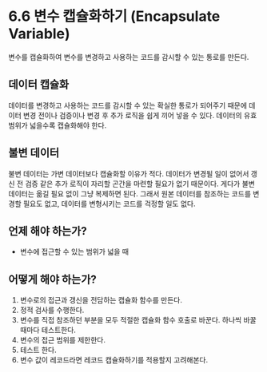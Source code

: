 # 6.6 변수 캡슐화하기 (Encapsulate Variable)

변수를 캡슐화하여 변수를 변경하고 사용하는 코드를 감시할 수 있는 통로를 만든다.

## 데이터 캡슐화

데이터를 변경하고 사용하는 코드를 감시할 수 있는 확실한 통로가 되어주기 때문에 데이터 변경 전이나 검증이나 변경 후 추가 로직을 쉽게 끼어 넣을 수 있다. 데이터의 유효범위가 넓을수록 캡슐화해야 한다.

## 불변 데이터

불변 데이터는 가변 데이터보다 캡슐화할 이유가 적다. 데이터가 변경될 일이 없어서 갱신 전 검증 같은 추가 로직이 자리할 곤간을 마련할 필요가 없기 때문이다. 게다가 불변 데이터는 옮길 필요 없이 그냥 복제하면 된다. 그래서 원본 데이터를 참조하는 코드를 변경할 필요도 없고, 데이터를 변형시키는 코드를 걱정할 일도 없다.

## 언제 해야 하는가?

* 변수에 접근할 수 있는 범위가 넓을 때

## 어떻게 해야 하는가?

1. 변수로의 접근과 갱신을 전담하는 캡슐화 함수를 만든다.
2. 정적 검사를 수행한다.
3. 변수를 직접 참조하던 부분을 모두 적절한 캡슐화 함수 호출로 바꾼다. 하나씩 바꿀 때마다 테스트한다.
4. 변수의 접근 범위를 제한한다.
5. 테스트 한다.
6. 변수 값이 레코드라면 레코드 캡슐화하기를 적용할지 고려해본다.
